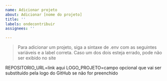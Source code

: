 ```yaml
---
name: Adicionar projeto
about: Adicionar [nome do projeto]
title: ''
labels: ondecontribuir
assignees: ''

---
```


> Para adicionar um projeto, siga a sintaxe de .env com as seguintes variáveis e a label correta. Caso um dos dois esteja errado, pode não ser exibido no site

REPOSITORIO_URL=link aqui
LOGO_PROJETO=campo opcional que vai ser substituído pela logo do GitHub se não for preenchido
